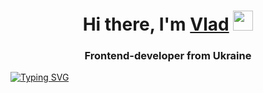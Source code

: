 <h1 align="center">Hi there, I'm <a href="https://github.com/VladyslavLiashko" target="_blank">Vlad</a> 
<img src="https://github.com/blackcater/blackcater/raw/main/images/Hi.gif" height="32"/></h1>
<h3 align="center">Frontend-developer from Ukraine</h3>

[![Typing SVG](https://readme-typing-svg.herokuapp.com?color=%2336BCF7&lines="Code+is+like+humor.+When+you+have+to+explain+it,+it's+bad"+Cory+House)](https://git.io/typing-svg)
<!-- [![Typing SVG](https://readme-typing-svg.herokuapp.com?font=Fira+Code&weight=600&pause=1000&color=15972D&width=435&lines=Get+try+and+you+will+have+success!)](https://git.io/typing-svg) -->
<!-- “ Code is like humor. When you have to explain it, it’s bad.” – Cory House -->

<!--
**VladyslavLiashko/VladyslavLiashko** is a ✨ _special_ ✨ repository because its `README.md` (this file) appears on your GitHub profile.

Here are some ideas to get you started:

- 🔭 I’m currently working on ...
- 🌱 I’m currently learning ...
- 👯 I’m looking to collaborate on ...
- 🤔 I’m looking for help with ...
- 💬 Ask me about ...
- 📫 How to reach me: ...
- 😄 Pronouns: ...
- ⚡ Fun fact: ...
-->

